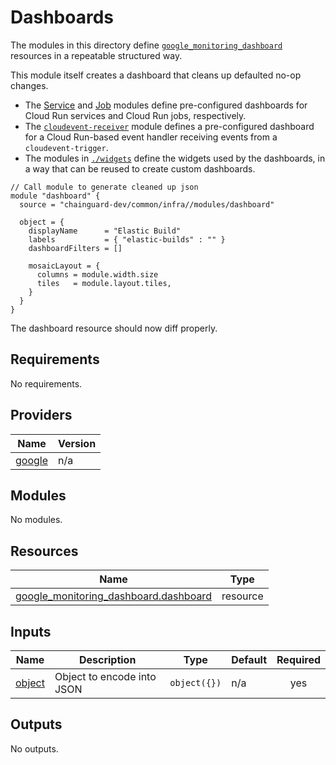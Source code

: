 # Dashboards

The modules in this directory define [`google_monitoring_dashboard`](https://registry.terraform.io/providers/hashicorp/google/latest/docs/resources/monitoring_dashboard) resources in a repeatable structured way.

This module itself creates a dashboard that cleans up defaulted no-op changes.
 
- The [Service](service/README.md) and [Job](job/README.md) modules define pre-configured dashboards for Cloud Run services and Cloud Run jobs, respectively.
- The [`cloudevent-receiver`](cloudevent-receiver/README.md) module defines a pre-configured dashboard for a Cloud Run-based event handler receiving events from a `cloudevent-trigger`.
- The modules in [`./widgets`](widgets/) define the widgets used by the dashboards, in a way that can be reused to create custom dashboards.

```hcl
// Call module to generate cleaned up json
module "dashboard" {
  source = "chainguard-dev/common/infra//modules/dashboard"

  object = {
    displayName      = "Elastic Build"
    labels           = { "elastic-builds" : "" }
    dashboardFilters = []

    mosaicLayout = {
      columns = module.width.size
      tiles   = module.layout.tiles,
    }
  }
}
```

The dashboard resource should now diff properly.

<!-- BEGIN_TF_DOCS -->
## Requirements

No requirements.

## Providers

| Name | Version |
|------|---------|
| <a name="provider_google"></a> [google](#provider\_google) | n/a |

## Modules

No modules.

## Resources

| Name | Type |
|------|------|
| [google_monitoring_dashboard.dashboard](https://registry.terraform.io/providers/hashicorp/google/latest/docs/resources/monitoring_dashboard) | resource |

## Inputs

| Name | Description | Type | Default | Required |
|------|-------------|------|---------|:--------:|
| <a name="input_object"></a> [object](#input\_object) | Object to encode into JSON | `object({})` | n/a | yes |

## Outputs

No outputs.
<!-- END_TF_DOCS -->
